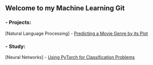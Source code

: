 ## Welcome to my Machine Learning Git

### - Projects:
[Natural Language Processing] - [Predicting a Movie Genre by its Plot](https://github.com/guilhermejpDIA/machine-learning/blob/master/projects/natural_language_processing/MovieGenre.ipynb)


### - Study:
[Neural Networks] - [Using PyTorch for Classification Problems](https://github.com/guilhermejpDIA/machine-learning/blob/master/study/neural_networks/pytorch_classification.ipynb)


